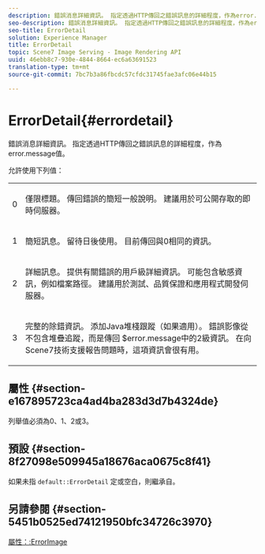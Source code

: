 ```yaml
---
description: 錯誤消息詳細資訊。 指定透過HTTP傳回之錯誤訊息的詳細程度，作為error.message值。
seo-description: 錯誤消息詳細資訊。 指定透過HTTP傳回之錯誤訊息的詳細程度，作為error.message值。
seo-title: ErrorDetail
solution: Experience Manager
title: ErrorDetail
topic: Scene7 Image Serving - Image Rendering API
uuid: 46ebb8c7-930e-4844-8664-ec6a63691523
translation-type: tm+mt
source-git-commit: 7bc7b3a86fbcdc57cfdc31745fae3afc06e44b15

---
```



# ErrorDetail{#errordetail}

錯誤消息詳細資訊。 指定透過HTTP傳回之錯誤訊息的詳細程度，作為error.message值。

允許使用下列值：

<table id="simpletable_26DC72727F224F2C8E97BF26619DB68B"> 
 <tr class="strow"> 
  <td class="stentry"> <p>0 </p></td> 
  <td class="stentry"> <p>僅限標題。 傳回錯誤的簡短一般說明。 建議用於可公開存取的即時伺服器。 </p></td> 
 </tr> 
 <tr class="strow"> 
  <td class="stentry"> <p>1 </p></td> 
  <td class="stentry"> <p>簡短訊息。 留待日後使用。 目前傳回與0相同的資訊。 </p></td> 
 </tr> 
 <tr class="strow"> 
  <td class="stentry"> <p>2 </p></td> 
  <td class="stentry"> <p>詳細訊息。 提供有關錯誤的用戶級詳細資訊。 可能包含敏感資訊，例如檔案路徑。 建議用於測試、品質保證和應用程式開發伺服器。 </p></td> 
 </tr> 
 <tr class="strow"> 
  <td class="stentry"> <p>3 </p></td> 
  <td class="stentry"> <p>完整的除錯資訊。 添加Java堆棧跟蹤（如果適用）。 錯誤影像從不包含堆疊追蹤，而是傳回 <span class="codeph"> $error.message中的2級資訊</span>。 在向Scene7技術支援報告問題時，這項資訊會很有用。 </p></td> 
 </tr> 
</table>

## 屬性 {#section-e167895723ca4ad4ba283d3d7b4324de}

列舉值必須為0、1、2或3。

## 預設 {#section-8f27098e509945a18676aca0675c8f41}

如果未指 `default::ErrorDetail` 定或空白，則繼承自。

## 另請參閱 {#section-5451b0525ed74121950bfc34726c3970}

[屬性：:ErrorImage](../../../../../is-api/image-catalog/image-serving-api-ref/c-image-catalog-reference/c-attributes-reference/r-errorimage.md#reference-c494d5d8b2584fe3800f35baabd0292c)
